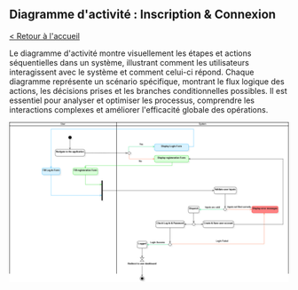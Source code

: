 ## Diagramme d'activité : Inscription & Connexion

[< Retour à l'accueil](README.md)

Le diagramme d'activité montre visuellement les étapes et actions séquentielles dans un système, illustrant comment les utilisateurs interagissent avec le système et comment celui-ci répond. Chaque diagramme représente un scénario spécifique, montrant le flux logique des actions, les décisions prises et les branches conditionnelles possibles. Il est essentiel pour analyser et optimiser les processus, comprendre les interactions complexes et améliorer l'efficacité globale des opérations.

![Diagramme d'activité](assets/ad-register-login.jpg)